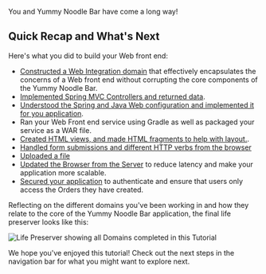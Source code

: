 You and Yummy Noodle Bar have come a long way!

## Quick Recap and What's Next

Here's what you did to build your Web front end:

* [Constructed a Web Integration domain](../1/) that effectively encapsulates the concerns of a Web front end without corrupting the core components of the Yummy Noodle Bar.
* [Implemented Spring MVC Controllers and returned data](../2/).
* [Understood the Spring and Java Web configuration and implemented it for you application](../3/).
* Ran your Web Front end service using Gradle as well as packaged your service as a WAR file.
* [Created HTML views, and made HTML fragments to help with layout.](../4/).
* [Handled form submissions and different HTTP verbs from the browser](../5/)
* [Uploaded a file](../6/)
* [Updated the Browser from the Server](../7/) to reduce latency and make your application more scalable.
* [Secured your application](../8/) to authenticate and ensure that users only access the Orders they have created.

Reflecting on the different domains you've been working in and how they relate to the core of the Yummy Noodle Bar application, the final life preserver looks like this:

![Life Preserver showing all Domains completed in this Tutorial](../images/life-preserver-complete.png)

We hope you've enjoyed this tutorial! Check out the next steps in the navigation bar for what you might want to explore next.
